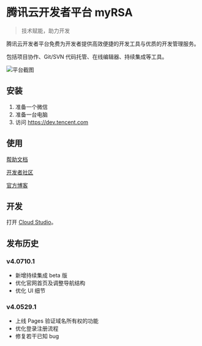 # 腾讯云开发者平台 myRSA

> 技术赋能，助力开发

腾讯云开发者平台免费为开发者提供高效便捷的开发工具与优质的开发管理服务。

包括项目协作、Git/SVN 代码托管、在线编辑器、持续集成等工具。

![平台截图](https://dn-coding-net-production-pp.codehub.cn/4ba18ace-ccc9-45a7-a802-655283eb648a.png)

## 安装

1. 准备一个微信
2. 准备一台电脑
3. 访问 https://dev.tencent.com



## 使用

[帮助文档](https://dev.tencent.com/help/)

[开发者社区](https://feedback.coding.net/)

[官方博客](https://blog.coding.net/)



## 开发

打开 [Cloud Studio](https://studio.dev.tencent.com/)。



## 发布历史



### v4.0710.1

- 新增持续集成 beta 版
- 优化官网首页及调整导航结构
- 优化 UI 细节

### v4.0529.1
- 上线 Pages 验证域名所有权的功能
- 优化登录注册流程
- 修复若干已知 bug